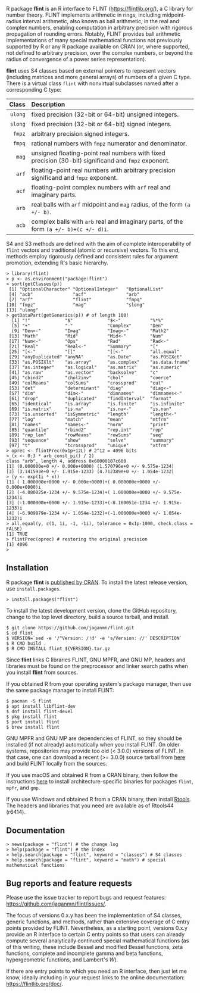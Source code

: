 R package **flint** is an R interface to FLINT (https://flintlib.org/),
a C library for number theory.  FLINT implements arithmetic in rings,
including midpoint-radius interval arithmetic, also known as ball
arithmetic, in the real and complex numbers, enabling computation in
arbitrary precision with rigorous propagation of rounding errors.
Notably, FLINT provides ball arithmetic implementations of many special
mathematical functions not previously supported by R or any R package
available on CRAN (or, where supported, not defined to arbitrary
precision, over the complex numbers, or beyond the radius of convergence
of a power series representation).

**flint** uses S4 classes based on external pointers to represent
vectors (including matrices and more general arrays) of numbers of a
given C type.  There is a virtual class `flint` with nonvirtual
subclasses named after a corresponding C type:

  Class | Description
   ---: | :---
`ulong` | fixed precision (32-bit or 64-bit) unsigned integers.
`slong` | fixed precision (32-bit or 64-bit) signed integers.
 `fmpz` | arbitrary precision signed integers.
 `fmpq` | rational numbers with `fmpz` numerator and denominator.
  `mag` | unsigned floating-point real numbers with fixed precision (30-bit) significand and `fmpz` exponent.
  `arf` | floating-point real numbers with arbitrary precision significand and `fmpz` exponent.
  `acf` | floating-point complex numbers with `arf` real and imaginary parts.
  `arb` | real balls with `arf` midpoint and `mag` radius, of the form `(a +/- b)`.
  `acb` | complex balls with `arb` real and imaginary parts, of the form `(a +/- b)+(c +/- d)i`.

S4 and S3 methods are defined with the aim of complete interoperability
of `flint` vectors and traditional (atomic or recursive) vectors.  To 
this end, methods employ rigorously defined and consistent rules for 
argument promotion, extending R's basic hierarchy.

```
> library(flint)
> p <- as.environment("package:flint")
> sort(getClasses(p))
 [1] "OptionalCharacter" "OptionalInteger"   "OptionalList"     
 [4] "acb"               "acf"               "arb"              
 [7] "arf"               "flint"             "fmpq"             
[10] "fmpz"              "mag"               "slong"            
[13] "ulong"            
> getDataPart(getGenerics(p)) # of length 100!
  [1] "!"             "$"             "$<-"           "%*%"          
  [5] "+"             "-"             "Complex"       "Den"          
  [9] "Den<-"         "Imag"          "Imag<-"        "Math2"        
 [13] "Math"          "Mid"           "Mid<-"         "Num"          
 [17] "Num<-"         "Ops"           "Rad"           "Rad<-"        
 [21] "Real"          "Real<-"        "Summary"       "["            
 [25] "[<-"           "[["            "[[<-"          "all.equal"    
 [29] "anyDuplicated" "anyNA"         "as.Date"       "as.POSIXct"   
 [33] "as.POSIXlt"    "as.array"      "as.complex"    "as.data.frame"
 [37] "as.integer"    "as.logical"    "as.matrix"     "as.numeric"   
 [41] "as.raw"        "as.vector"     "backsolve"     "c"            
 [45] "cbind2"        "chol2inv"      "chol"          "coerce"       
 [49] "colMeans"      "colSums"       "crossprod"     "cut"          
 [53] "det"           "determinant"   "diag"          "diag<-"       
 [57] "dim"           "dim<-"         "dimnames"      "dimnames<-"   
 [61] "drop"          "duplicated"    "findInterval"  "format"       
 [65] "identical"     "is.array"      "is.finite"     "is.infinite"  
 [69] "is.matrix"     "is.na"         "is.na<-"       "is.nan"       
 [73] "is.unsorted"   "isSymmetric"   "length"        "length<-"     
 [77] "log"           "match"         "mean"          "mtfrm"        
 [81] "names"         "names<-"       "norm"          "print"        
 [85] "quantile"      "rbind2"        "rep.int"       "rep"          
 [89] "rep_len"       "rowMeans"      "rowSums"       "seq"          
 [93] "sequence"      "show"          "solve"         "summary"      
 [97] "t"             "tcrossprod"    "unique"        "xtfrm"        
> oprec <- flintPrec(0x1p+12L) # 2^12 = 4096 bits
> (x <- 0:3 * arb_const_pi() / 2)
class "arb", length 4, address 0x60000107c600
[1] (0.000000e+0 +/- 0.000e+0000) (1.570796e+0 +/- 9.575e-1234)
[3] (3.141593e+0 +/- 1.915e-1233) (4.712389e+0 +/- 1.054e-1232)
> (y <- exp(1i * x))
[1] ( 1.000000e+0000 +/- 0.000e+0000)+( 0.000000e+0000 +/- 0.000e+0000)i
[2] (-4.080025e-1234 +/- 9.575e-1234)+( 1.000000e+0000 +/- 9.575e-1234)i
[3] (-1.000000e+0000 +/- 1.915e-1233)+(-8.160051e-1234 +/- 1.915e-1233)i
[4] (-6.909879e-1234 +/- 1.054e-1232)+(-1.000000e+0000 +/- 1.054e-1232)i
> all.equal(y, c(1, 1i, -1, -1i), tolerance = 0x1p-1000, check.class = FALSE)
[1] TRUE
> flintPrec(oprec) # restoring the original precision
[1] 4096
>
```

## Installation

R package **flint** is
[published by CRAN](https://cran.r-project.org/package=flint).
To install the latest release version, use `install.packages`.

```
> install.packages("flint")
```

To install the latest development version, clone the GitHub repository,
change to the top level directory, build a source tarball, and install.

```
$ git clone https://github.com/jaganmn/flint.git
$ cd flint
$ VERSION=`sed -e '/^Version: /!d' -e 's/Version: //' DESCRIPTION`
$ R CMD build .
$ R CMD INSTALL flint_${VERSION}.tar.gz
```

Since **flint** links C libraries FLINT, GNU MPFR, and GNU MP, headers
and libraries must be found on the preprocessor and linker search paths
when you install **flint** from sources.

If you obtained R from your operating system's package manager, then use
the same package manager to install FLINT:

```
$ pacman -S flint
$ apt install libflint-dev
$ dnf install flint-devel
$ pkg install flint
$ port install flint
$ brew install flint
```

GNU MPFR and GNU MP are dependencies of FLINT, so they should be
installed (if not already) automatically when you install FLINT.  On
older systems, repositories may provide too old (< 3.0.0) versions of
FLINT.  In that case, one can download a recent (>= 3.0.0) source
tarball from [here](https://github.com/flintlib/flint/releases) and
build FLINT locally from the sources.

If you use macOS and obtained R from a CRAN binary, then follow the
instructions [here](https://mac.r-project.org/bin/) to install
architecture-specific binaries for packages `flint`, `mpfr`, and `gmp`.

If you use Windows and obtained R from a CRAN binary, then install
[Rtools](https://cran.r-project.org/bin/windows/Rtools/).  The headers
and libraries that you need are available as of Rtools44 (r6414).

## Documentation

```
> news(package = "flint") # the change log
> help(package = "flint") # the index
> help.search(package = "flint", keyword = "classes") # S4 classes
> help.search(package = "flint", keyword = "math") # special mathematical functions
```

## Bug reports and feature requests

Please use the issue tracker to report bugs and request features:
https://github.com/jaganmn/flint/issues/.

The focus of versions 0.x.y has been the implementation of S4 classes,
generic functions, and methods, rather than extensive coverage of C
entry points provided by FLINT.  Nevertheless, as a starting point,
versions 0.x.y provide an R interface to certain C entry points so that
users can already compute several analytically continued special
mathematical functions (as of this writing, these include Bessel and
modified Bessel functions, zeta functions, complete and incomplete gamma
and beta functions, hypergeometric functions, and Lambert's *W*).

If there are entry points to which you need an R interface, then just
let me know, ideally including in your request links to the online
documentation: https://flintlib.org/doc/.
